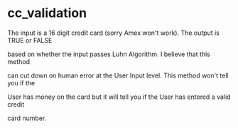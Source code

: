 cc_validation
=============

The input is a 16 digit credit card (sorry Amex won't work). The output is TRUE or FALSE

based on whether the input passes Luhn Algorithm. I believe that this method 

can cut down on human error at the User Input level. This method won't tell you if the 

User has money on the card but it will tell you if the User has entered a valid credit

card number.
